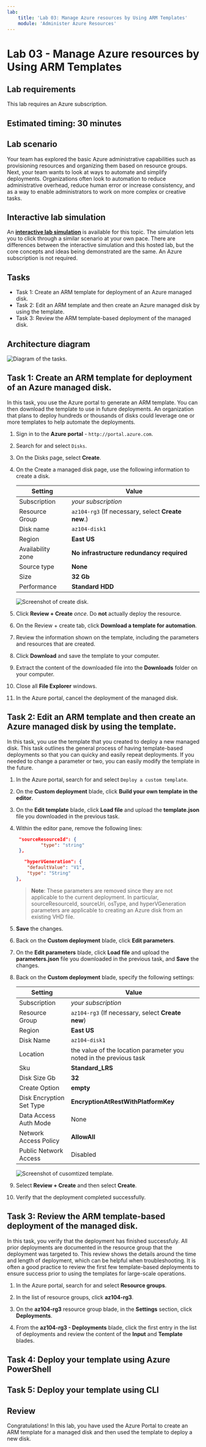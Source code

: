 ```yaml
---
lab:
    title: 'Lab 03: Manage Azure resources by Using ARM Templates'
    module: 'Administer Azure Resources'
---
```


# Lab 03 - Manage Azure resources by Using ARM Templates

## Lab requirements

This lab requires an Azure subscription. 

## Estimated timing: 30 minutes

## Lab scenario
Your team has explored the basic Azure administrative capabilities such as provisioning resources and organizing them based on resource groups. Next, your team wants to look at ways to automate and simplify deployments. Organizations often look to automation to reduce administrative overhead, reduce human error or increase consistency, and as a way to enable administrators to work on more complex or creative tasks.

## Interactive lab simulation

An **[interactive lab simulation](https://mslabs.cloudguides.com/guides/AZ-104%20Exam%20Guide%20-%20Microsoft%20Azure%20Administrator%20Exercise%205)** is available for this topic. The simulation lets you to click through a similar scenario at your own pace. There are differences between the interactive simulation and this hosted lab, but the core concepts and ideas being demonstrated are the same. An Azure subscription is not required. 

## Tasks

+ Task 1: Create an ARM template for deployment of an Azure managed disk.
+ Task 2: Edit an ARM template and then create an Azure managed disk by using the template.
+ Task 3: Review the ARM template-based deployment of the managed disk.

## Architecture diagram

![Diagram of the tasks.](../media/az104-lab03b-architecture-diagram.png)

## Task 1: Create an ARM template for deployment of an Azure managed disk.

In this task, you use the Azure portal to generate an ARM template. You can then download the template to use in future deployments. An organization that plans to deploy hundreds or thousands of disks could leverage one or more templates to help automate the deployments. 

1. Sign in to the **Azure portal** - `http://portal.azure.com`.

1. Search for and select `Disks`.

1. On the Disks page, select **Create**.

1. On the Create a managed disk page, use the following information to create a disk.
    
    | Setting | Value |
    | --- | --- |
    | Subscription | *your subscription* | 
    | Resource Group | `az104-rg3` (If necessary, select **Create new**.)
    | Disk name | `az104-disk1` | 
    | Region | **East US** |
    | Availability zone | **No infrastructure redundancy required** | 
    | Source type | **None** |
    | Size | **32 Gb** | 
    | Performance | **Standard HDD** |

    ![Screenshot of create disk.](../media/az104-lab03b-createdisk.png)

1. Click **Review + Create** *once*. Do **not** actually deploy the resource.

1. On the Review + create tab, click **Download a template for automation**.

1. Review the information shown on the template, including the parameters and resources that are created.

1. Click **Download** and save the template to your computer.

1. Extract the content of the downloaded file into the **Downloads** folder on your computer.

1. Close all **File Explorer** windows.

1. In the Azure portal, cancel the deployment of the managed disk.

## Task 2: Edit an ARM template and then create an Azure managed disk by using the template.

In this task, you use the template that you created to deploy a new managed disk. This task outlines the general process of having template-based deployments so that you can quicky and easily repeat deployments. If you needed to change a parameter or two, you can easily modify the template in the future.

1. In the Azure portal, search for and select `Deploy a custom template`.

1. On the **Custom deployment** blade, click **Build your own template in the editor**.

1. On the **Edit template** blade, click **Load file** and upload the **template.json** file you downloaded in the previous task.

1. Within the editor pane, remove the following lines:

   ```json
    "sourceResourceId": {
            "type": "string"
    },
   ```
   
   ```json
      "hyperVGeneration": {
       "defaultValue": "V1",
       "type": "String"
   },      
   ```

    >**Note**: These parameters are removed since they are not applicable to the current deployment. In particular, sourceResourceId, sourceUri, osType, and hyperVGeneration parameters are applicable to creating an Azure disk from an existing VHD file.

1. **Save** the changes.

1. Back on the **Custom deployment** blade, click **Edit parameters**. 

1. On the **Edit parameters** blade, click **Load file** and upload the **parameters.json** file you downloaded in the previous task, and **Save** the changes.

1. Back on the **Custom deployment** blade, specify the following settings:

    | Setting | Value |
    | --- |--- |
    | Subscription | *your subscription* |
    | Resource Group | `az104-rg3` (If necessary, select **Create new**)|
    | Region | **East US** |
    | Disk Name | `az104-disk1` |
    | Location | the value of the location parameter you noted in the previous task |
    | Sku | **Standard_LRS** |
    | Disk Size Gb | **32** |
    | Create Option | **empty** |
    | Disk Encryption Set Type | **EncryptionAtRestWithPlatformKey** |
    | Data Access Auth Mode | None |
    | Network Access Policy | **AllowAll** |
    | Public Network Access | Disabled |

    ![Screenshot of cusomtized template.](../media/az104-lab03b-customdeploy.png)

1. Select **Review + Create** and then select **Create**.

1. Verify that the deployment completed successfully.

## Task 3: Review the ARM template-based deployment of the managed disk.

In this task, you verify that the deployment has finished successfuly. All prior deployments are documented in the resource group that the deployment was targeted to. This review shows the details around the time and length of deployment, which can be helpful when troubleshooting. It is often a good practice to review the first few template-based deployments to ensure success prior to using the templates for large-scale operations.

1. In the Azure portal, search for and select **Resource groups**. 

1. In the list of resource groups, click **az104-rg3**.

1. On the **az104-rg3** resource group blade, in the **Settings** section, click **Deployments**.

1. From the **az104-rg3 - Deployments** blade, click the first entry in the list of deployments and review the content of the **Input** and **Template** blades.

## Task 4: Deploy your template using Azure PowerShell


## Task 5: Deploy your template using CLI

## Review

Congratulations! In this lab, you have used the Azure Portal to create an ARM template for a managed disk and then used the template to deploy a new disk.

